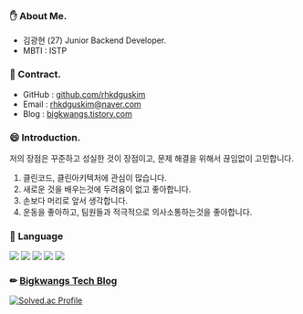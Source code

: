 ### ✋ About Me.
- 김광현 (27) Junior Backend Developer.
- MBTI : ISTP

### 📱 Contract.
- GitHub : [github.com/rhkdguskim](https://github.com/rhkdguskim)
- Email : rhkdguskim@naver.com
- Blog : [bigkwangs.tistory.com](https://bigkwangs.tistory.com/)

### 😄 Introduction.
저의 장점은 꾸준하고 성실한 것이 장점이고, 문제 해결을 위해서 끊임없이 고민합니다.
1. 클린코드, 클린아키텍처에 관심이 많습니다.
2. 새로운 것을 배우는것에 두려움이 없고 좋아합니다.
3. 손보다 머리로 앞서 생각합니다.
4. 운동을 좋아하고, 팀원들과 적극적으로 의사소통하는것을 좋아합니다.

### :toolbox: **Language**
<img src="https://img.shields.io/badge/nodedotjs-339933?style=for-the-badge&logo=nodedotjs&logoColor=white"> <img src="https://img.shields.io/badge/typescript-3178C6?style=for-the-badge&logo=typescript&logoColor=white"> <img src="https://img.shields.io/badge/javascript-F7DF1E?style=for-the-badge&logo=javascript&logoColor=white"> <img src="https://img.shields.io/badge/Python-3776AB?style=for-the-badge&logo=Python&logoColor=white"> <img src="https://img.shields.io/badge/cplusplus-00599C?style=for-the-badge&logo=cplusplus&logoColor=white">

### ✏ [Bigkwangs Tech Blog](https://bigkwangs.tistory.com)

[![Solved.ac Profile](http://mazassumnida.wtf/api/generate_badge?boj=rhkdguskim)](https://solved.ac/rhkdguskim)
